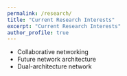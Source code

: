 ```yaml
---
permalink: /research/
title: "Current Research Interests"
excerpt: "Current Research Interests"
author_profile: true
---
```


* Collaborative networking
* Future network architecture
* Dual-architecture network

